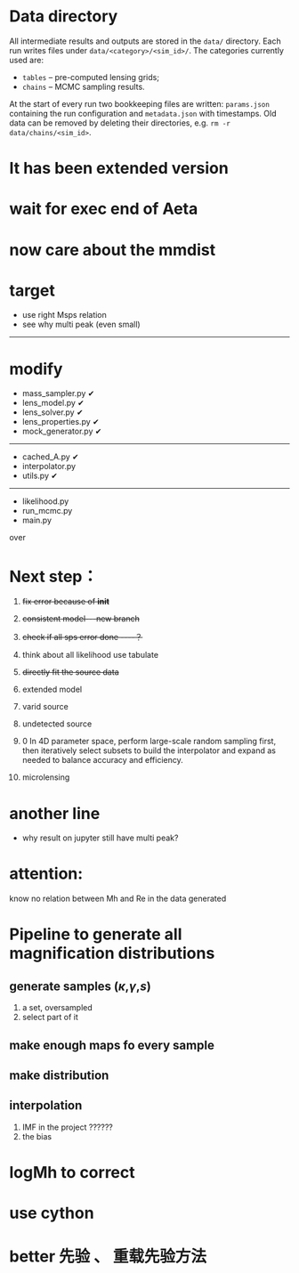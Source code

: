 # Data directory

All intermediate results and outputs are stored in the ``data/`` directory.
Each run writes files under ``data/<category>/<sim_id>/``.  The categories
currently used are:

* ``tables`` – pre-computed lensing grids;
* ``chains`` – MCMC sampling results.

At the start of every run two bookkeeping files are written:
``params.json`` containing the run configuration and ``metadata.json`` with
timestamps.  Old data can be removed by deleting their directories, e.g.
``rm -r data/chains/<sim_id>``.

# It has been extended version

# wait for exec end of Aeta

# now care about the mmdist


# target

- use right Msps relation
- see why multi peak (even small)

---------------
# modify





- mass_sampler.py      &#x2714;
- lens_model.py        &#x2714;
- lens_solver.py       &#x2714;
- lens_properties.py   &#x2714;
- mock_generator.py    &#x2714;
-------------
- cached_A.py          &#x2714;
- interpolator.py      
- utils.py            &#x2714;
----------------------
- likelihood.py
- run_mcmc.py
- main.py


over

# Next step：
01. ~~fix error because of __init__~~
0. ~~consistent model---new branch~~
1. ~~check if all sps error done    ----？~~
2. think about all likelihood use tabulate
3. ~~directly fit the source data~~
4. extended model
5. varid source
6. undetected source
7. 0 In 4D parameter space, perform large-scale random sampling first, then iteratively select subsets to build the interpolator and expand as needed to balance accuracy and efficiency.

7. microlensing




# another line

- why result on jupyter still have multi peak?


# attention:

know no relation between Mh and Re in the data generated

# Pipeline to generate all magnification distributions

## generate samples ($\kappa$,$\gamma$,$s$)

1. a set, oversampled
2. select part of it

## make enough maps fo every sample

## make distribution

## interpolation





1. IMF in the project ??????
2. the bias


# logMh to correct

# use cython

# better 先验 、 重载先验方法